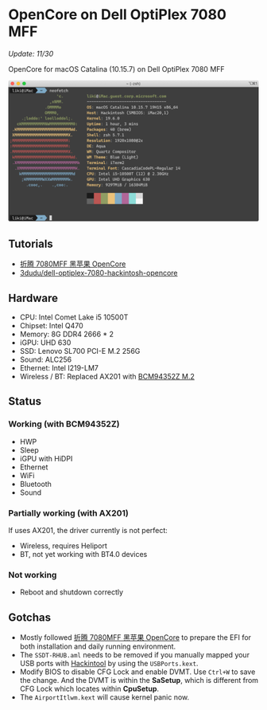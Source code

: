 # OpenCore on Dell OptiPlex 7080 MFF

*Update: 11/30*

OpenCore for macOS Catalina (10.15.7) on Dell OptiPlex 7080 MFF

![Neofetch](./media/neofetch.png)

## Tutorials

* [折腾 7080MFF 黑苹果 OpenCore](https://www.jianshu.com/p/d7cfaae60509)
* [3dudu/dell-optiplex-7080-hackintosh-opencore](https://github.com/3dudu/dell-optiplex-7080-hackintosh-opencore)

## Hardware

* CPU: Intel Comet Lake i5 10500T
* Chipset: Intel Q470
* Memory: 8G DDR4 2666 * 2
* iGPU: UHD 630
* SSD: Lenovo SL700 PCI-E M.2 256G
* Sound: ALC256
* Ethernet: Intel I219-LM7
* Wireless / BT: Replaced AX201 with [BCM94352Z M.2](https://dortania.github.io/Wireless-Buyers-Guide/types-of-wireless-card/m2.html)

## Status

### Working (with BCM94352Z)

* HWP
* Sleep
* iGPU with HiDPI
* Ethernet
* WiFi
* Bluetooth
* Sound

### Partially working (with AX201)

If uses AX201, the driver currently is not perfect:

* Wireless, requires Heliport
* BT, not yet working with BT4.0 devices

### Not working

* Reboot and shutdown correctly

## Gotchas

* Mostly followed [折腾 7080MFF 黑苹果 OpenCore](https://www.jianshu.com/p/d7cfaae60509) to prepare the EFI for both installation and daily running environment.
* The `SSDT-RHUB.aml` needs to be removed if you manually mapped your USB ports with [Hackintool](https://github.com/headkaze/Hackintool) by using the `USBPorts.kext`.
* Modify BIOS to disable CFG Lock and enable DVMT. Use `Ctrl+W` to save the change. And the DVMT is within the **SaSetup**, which is different from CFG Lock which locates within **CpuSetup**.
* The `AirportItlwm.kext` will cause kernel panic now.



